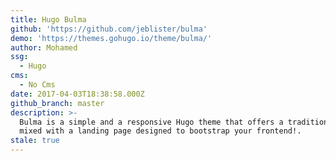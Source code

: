 ```yaml
---
title: Hugo Bulma
github: 'https://github.com/jeblister/bulma'
demo: 'https://themes.gohugo.io/theme/bulma/'
author: Mohamed
ssg:
  - Hugo
cms:
  - No Cms
date: 2017-04-03T18:38:58.000Z
github_branch: master
description: >-
  Bulma is a simple and a responsive Hugo theme that offers a traditional blog
  mixed with a landing page designed to bootstrap your frontend!.
stale: true
---
```

